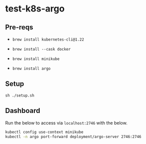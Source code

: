 # test-k8s-argo

## Pre-reqs

- `brew install kubernetes-cli@1.22`

- `brew install --cask docker`

- `brew install minikube`

- `brew install argo`

## Setup

`sh ./setup.sh`

## Dashboard

Run the below to access via `localhost:2746` with the below.

```sh
kubectl config use-context minikube
kubectl -n argo port-forward deployment/argo-server 2746:2746
```




